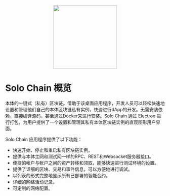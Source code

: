 <div align="center"><img src="https://raw.githubusercontent.com/punicasuite/solo-chain/master/image/icon.png" height="200" width="200"></div>

# Solo Chain 概览

本体的一键式（私有）区块链。借助于该桌面应用程序，开发人员可以轻松快速地设置和管理他们自己的本体区块链私有实例，快速进行dApp的开发。无需安装依赖，直接编译源码，甚至通过Docker来进行安装。Solo Chain 通过 Electron 进行打包，为用户提供了一个设置和管理其私有本体区块链实例的直观图形用户界面。

Solo Chain 应用程序提供了以下功能：

- 快速开始、停止和重启私有区块链实例。
- 提供与本体主网和测试网一样的RPC、REST和Websocket服务器接口。
- 便捷的帐户与帐户之间的资产转移和领取，能够快速进行测试环境的设置。
- 提供了详细的区块、交易和事件信息，可以方便地进行调试。
- 以列表的形式完整地显示所有已部署的智能合约。
- 详细的网络活动记录。
- 可定制的网络配置。
